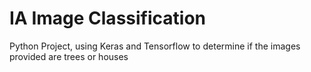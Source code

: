 ﻿# IA Image Classification
 
Python Project, using Keras and Tensorflow to determine if the images provided are trees or houses

